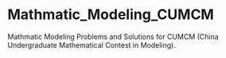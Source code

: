 # Mathmatic_Modeling_CUMCM
Mathmatic Modeling Problems and Solutions for CUMCM (China Undergraduate Mathematical Contest in Modeling).
